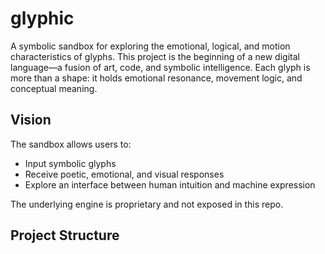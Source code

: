 # glyphic
A symbolic sandbox for exploring the emotional, logical, and motion characteristics of glyphs. 
This project is the beginning of a new digital language—a fusion of art, code, and symbolic intelligence. Each glyph is more than a shape: it holds emotional resonance, movement logic, and conceptual meaning.

## Vision
The sandbox allows users to:
- Input symbolic glyphs
- Receive poetic, emotional, and visual responses
- Explore an interface between human intuition and machine expression

The underlying engine is proprietary and not exposed in this repo.

## Project Structure
